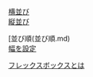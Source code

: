 [横並び](横並び.md)  
[縦並び](縦並び.md)  

[並び順(並び順.md)  
[幅を設定](幅を設定/index.md)  

[フレックスボックスとは](フレックスボックスとは.md)  
